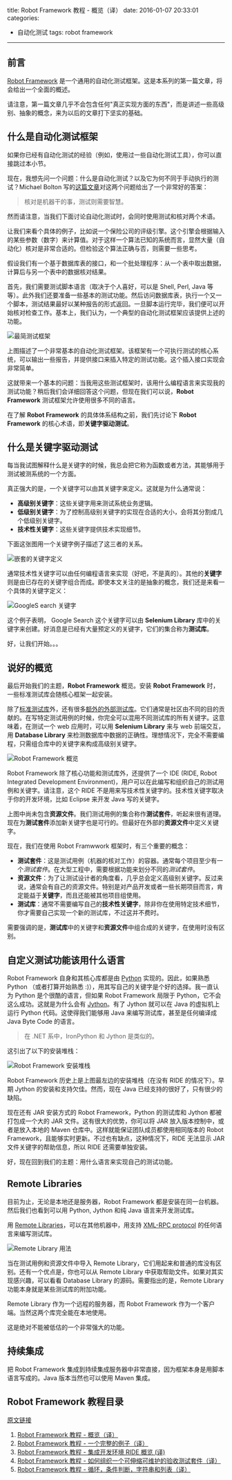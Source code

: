 title: Robot Framework 教程 - 概览（译）
date: 2016-01-07 20:33:01
categories:
- 自动化测试
tags: robot framework
---

## 前言

[Robot Framework](http://code.google.com/p/robotframework/) 是一个通用的自动化测试框架。这是本系列的第一篇文章，将会给出一个全面的概述。

请注意，第一篇文章几乎不会包含任何"真正实现方面的东西"，而是讲述一些高级别、抽象的概念，来为以后的文章打下坚实的基础。

## 什么是自动化测试框架

如果你已经有自动化测试的经验（例如，使用过一些自动化测试工具），你可以直接跳过本小节。

现在，我想先问一个问题：什么是自动化测试？以及它为何不同于手动执行的测试？Michael Bolton 写的[这篇文章](http://www.developsense.com/blog/2009/08/testing-vs-checking/)对这两个问题给出了一个非常好的答案：

> 核对是机器干的事，测试则需要智慧。

然而请注意，当我们下面讨论自动化测试时，会同时使用测试和核对两个术语。

让我们来看个具体的例子，比如说一个保险公司的评级引擎。这个引擎会根据输入的某些参数（数字）来计算值。对于这样一个算法已知的系统而言，显然大量（自动化）核对是非常合适的。但检验这个算法正确与否，则需要一些思考。

假设我们有一个基于数据库表的接口，和一个批处理程序：从一个表中取出数据，计算后与另一个表中的数据核对结果。

首先，我们需要测试脚本语言（取决于个人喜好，可以是 Shell, Perl, Java 等等）。此外我们还要准备一些基本的测试功能。然后访问数据库表，执行一个又一个脚本，测试结果最好以某种报告的形式返回。一旦脚本运行完毕，我们便可以开始核对检查工作。基本上，我们认为，一个典型的自动化测试框架应该提供上述的功能。

![最简测试框架](https://raw.githubusercontent.com/lyyyuna/blog_img/master/blog/201601/GenericFrameworkView.png)

上图描述了一个非常基本的自动化测试框架。该框架有一个可执行测试的核心系统，可以输出一些报告，并提供接口来插入特定的测试功能。这个插入接口实现会非常简单。

这就带来一个基本的问题：当我用这些测试框架时，该用什么编程语言来实现我的测试功能？稍后我们会详细回答这个问题，但现在我们可以说，**Robot Framework** 测试框架允许使用很多不同的语言。

在了解 **Robot Framework** 的具体体系结构之前，我们先讨论下 **Robot Framework** 的核心术语，即**关键字驱动测试**。

## 什么是关键字驱动测试

每当我试图解释什么是关键字的时候，我总会把它称为函数或者方法，其能够用于测试被测系统的一个方面。

真正强大的是，一个关键字可以由其关键字来定义。这就是为什么通常说：

* **高级别关键字**：这些关键字用来测试系统业务逻辑。
* **低级别关键字**：为了控制高级别关键字的实现在合适的大小，会将其分割成几个低级别关键字。
* **技术性关键字**：这些关键字提供技术实现细节。

下面这张图用一个关键字例子描述了这三者的关系。

![嵌套的关键字定义](https://raw.githubusercontent.com/lyyyuna/blog_img/master/blog/201601/Keywords.png)

通常技术性关键字可以由任何编程语言来实现（好吧，不是真的）。其他的**关键字**则是由已存在的关键字组合而成。即使本文关注的是抽象的概念，我们还是来看一个具体的关键字定义：

![GoogleS earch 关键字](https://raw.githubusercontent.com/lyyyuna/blog_img/master/blog/201601/KeywordGoogleSearch.png)

这个例子表明， Google Search 这个关键字可以由 **Selenium Library** 库中的关键字来创建。好消息是已经有大量预定义的关键字，它们的集合称为**测试库**。

好，让我们开始。。。

## 说好的概览

最后开始我们的主题，**Robot Framework** 概览。安装 **Robot Framework** 时，一些标准测试库会随核心框架一起安装。

除了[标准测试库](http://code.google.com/p/robotframework/wiki/TestLibraries)外，还有很多[额外的外部测试库](http://code.google.com/p/robotframework/wiki/TestLibraries#External_test_libraries)。它们通常是社区由不同的目的贡献的。在写特定测试用例的时候，你完全可以混用不同测试库的所有关键字。这意味着，在测试一个 web 应用时，可以用 **Selenium Library** 来与 web 前端交互，用 **Database Library** 来检测数据库中数据的正确性。理想情况下，完全不需要编程，只需组合库中的关键字来构成高级别关键字。

![Robot Framework 概览](https://raw.githubusercontent.com/lyyyuna/blog_img/master/blog/201601/Overview_3.png)

Robot Framework 除了核心功能和测试库外，还提供了一个 IDE (RIDE, Robot Integrated Development Environment)，用户可以在此编写和组织自己的测试用例和关键字。请注意，这个 RIDE 不是用来写技术性关键字的。技术性关键字取决于你的开发环境，比如 Eclipse 来开发 Java 写的关键字。

上图中尚未包含**资源文件**。我们测试用例的集合称作**测试套件**，听起来很有道理。现在为**测试套件**添加新关键字也是可行的。但最好在外部的**资源文件**中定义关键字。

现在，我们在使用 Robot Framwwork 框架时，有三个重要的概念：

* **测试套件**：这是测试用例（机器的核对工作）的容器。通常每个项目至少有一个*测试套件*。在大型工程中，需要根据功能来划分不同的*测试套件*。
* **资源文件**：为了让测试设计者的角度看，几乎总会定义高级别关键字。反过来说，通常会有自己的资源文件。特别是对产品开发或者一些长期项目而言，肯定能益于**关键字**，而且还能被其他项目组使用。
* **测试库**：通常不需要编写自己的**技术性关键字**，除非你在使用特定技术细节，你才需要自己实现一个新的测试库，不过这并不费时。

需要强调的是，**测试库**中的关键字和**资源文件**中组合成的关键字，在使用时没有区别。

## 自定义测试功能该用什么语言

Robot Framework 自身和其核心库都是由 [Python](http://www.python.org/) 实现的。因此，如果熟悉 Python （或者打算开始熟悉 :)），用其写自己的关键字是个好的选择。我一直认为 Python 是个很酷的语言，但如果 Robot Framework 局限于 Python，它不会这么成功。这就是为什么会有 [Jython](http://www.jython.org/)。有了 Jython 就可以在 Java 的虚拟机上运行 Python 代码。这使得我们能够用 Java 来编写测试库，甚至是任何编译成 Java Byte Code 的语言。

> 在 .NET 系中，IronPython 和 Jython 是类似的。

这引出了以下的安装堆栈：

![Robot Framework 安装堆栈](https://raw.githubusercontent.com/lyyyuna/blog_img/master/blog/201601/InstallationStacks.png)

Robot Framework 历史上是上图最左边的安装堆栈（在没有 RIDE 的情况下）。早期 Jython 的安装和支持欠佳。然而，现在 Java 已经支持的很好了，只有很少的缺陷。

现在还有 JAR 安装方式的 Robot Framework，Python 的测试库和 Jython 都被打包成一个大的 JAR 文件。这有很大的优势，你可以将 JAR 放入版本控制中，或者是放入本地的 Maven 仓库中。这样就能保证团队成员都使用相同版本的 Robot Framework，且能够实时更新。不过也有缺点，这种情况下，RIDE 无法显示 JAR 文件关键字的帮助信息，所以 RIDE 还需要单独安装。

好，现在回到我们的主题：用什么语言来实现自己的测试功能。

## Remote Libraries

目前为止，无论是本地还是服务器，Robot Framework 都是安装在同一台机器。然后我们也看到可以用 Python, Jython 和纯 Java 语言来开发测试库。

用 [Remote Libraries](http://code.google.com/p/robotframework/wiki/RemoteLibrary)，可以在其他机器中，用支持 [XML-RPC protocol](http://code.google.com/p/robotframework/wiki/RemoteLibrary) 的任何语言来编写测试库。

![Remote Library 用法](https://raw.githubusercontent.com/lyyyuna/blog_img/master/blog/201601/RemoteLibrary.png)

当在测试用例和资源文件中导入 Remote Library，它们用起来和普通的库没有区别。还有一个优点是，你也可以从 Remote Library 中获取帮助文件。如果对其实现感兴趣，可以看看 Database Library 的源码。需要指出的是，Remote Library 功能本身就是某些测试库的附加功能。

Remote Library 作为一个远程的服务器，而 Robot Framework 作为一个客户端。当然这两个库完全能在本地使用。

这是绝对不能被低估的一个非常强大的功能。

## 持续集成

把 Robot Framework 集成到持续集成服务器中非常直接，因为框架本身是用脚本语言写成的。Java 版本当然也可以使用 Maven 集成。

## Robot Framework 教程目录

[原文链接](https://blog.codecentric.de/en/2012/03/robot-framework-tutorial-overview/)

1. [Robot Framework 教程 - 概览（译）](http://www.lyyyuna.com/2016/01/07/robotframework-tutorial-overview/)
2. [Robot Framework 教程 - 一个完整的例子（译）](http://www.lyyyuna.com/2016/04/09/robotframework-tutorial-a-complete-example/)
3. [Robot Framework 教程 - 集成开发环境 RIDE 概览 (译)](http://www.lyyyuna.com/2016/04/30/robotframework-ide-ride-overview/)
4. [Robot Framework 教程 - 如何组织一个可伸缩可维护的验收测试套件（译）](http://www.lyyyuna.com/2016/05/15/robotframework-tutorial-how-to-structure-a-scalable-and-maintainable-acceptance-test-suite/)
5. [Robot Framework 教程 - 循环，条件判断，字符串和列表（译）](http://www.lyyyuna.com/2016/05/28/robotframework-tutorial-loops-conditional-execution-and-more/)